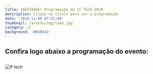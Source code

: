 ```yaml
---
title: (DESTAQUE) Programação do IF TECH 2020
description: Clique no titulo para ver a programação
date: '2019-11-09 07:51:00'
thumbnail: /assets/img/lake.jpg
category: js
background: '#D6BA32'
---
```

## Confira logo abaixo a programação do evento:

## 

![](/assets/img/whatsapp-image-2019-11-08-at-20.02.14.jpeg "If tech")

